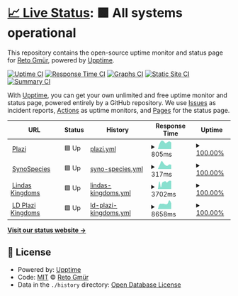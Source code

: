# [📈 Live Status](https://retog.github.io/my-upptime): <!--live status--> **🟩 All systems operational**

This repository contains the open-source uptime monitor and status page for [Reto Gmür](https://retog.github.io/my-upptime), powered by [Upptime](https://github.com/upptime/upptime).

[![Uptime CI](https://github.com/retog/my-upptime/workflows/Uptime%20CI/badge.svg)](https://github.com/retog/my-upptime/actions?query=workflow%3A%22Uptime+CI%22)
[![Response Time CI](https://github.com/retog/my-upptime/workflows/Response%20Time%20CI/badge.svg)](https://github.com/retog/my-upptime/actions?query=workflow%3A%22Response+Time+CI%22)
[![Graphs CI](https://github.com/retog/my-upptime/workflows/Graphs%20CI/badge.svg)](https://github.com/retog/my-upptime/actions?query=workflow%3A%22Graphs+CI%22)
[![Static Site CI](https://github.com/retog/my-upptime/workflows/Static%20Site%20CI/badge.svg)](https://github.com/retog/my-upptime/actions?query=workflow%3A%22Static+Site+CI%22)
[![Summary CI](https://github.com/retog/my-upptime/workflows/Summary%20CI/badge.svg)](https://github.com/retog/my-upptime/actions?query=workflow%3A%22Summary+CI%22)

With [Upptime](https://upptime.js.org), you can get your own unlimited and free uptime monitor and status page, powered entirely by a GitHub repository. We use [Issues](https://github.com/retog/my-upptime/issues) as incident reports, [Actions](https://github.com/retog/my-upptime/actions) as uptime monitors, and [Pages](https://retog.github.io/my-upptime) for the status page.

<!--start: status pages-->
<!-- This summary is generated by Upptime (https://github.com/upptime/upptime) -->
<!-- Do not edit this manually, your changes will be overwritten -->
<!-- prettier-ignore -->
| URL | Status | History | Response Time | Uptime |
| --- | ------ | ------- | ------------- | ------ |
| <img alt="" src="https://icons.duckduckgo.com/ip3/www.plazi.org.ico" height="13"> [Plazi](https://www.plazi.org) | 🟩 Up | [plazi.yml](https://github.com/retog/my-upptime/commits/HEAD/history/plazi.yml) | <details><summary><img alt="Response time graph" src="./graphs/plazi/response-time-week.png" height="20"> 805ms</summary><br><a href="https://retog.github.io/my-upptime/history/plazi"><img alt="Response time 889" src="https://img.shields.io/endpoint?url=https%3A%2F%2Fraw.githubusercontent.com%2Fretog%2Fmy-upptime%2FHEAD%2Fapi%2Fplazi%2Fresponse-time.json"></a><br><a href="https://retog.github.io/my-upptime/history/plazi"><img alt="24-hour response time 957" src="https://img.shields.io/endpoint?url=https%3A%2F%2Fraw.githubusercontent.com%2Fretog%2Fmy-upptime%2FHEAD%2Fapi%2Fplazi%2Fresponse-time-day.json"></a><br><a href="https://retog.github.io/my-upptime/history/plazi"><img alt="7-day response time 805" src="https://img.shields.io/endpoint?url=https%3A%2F%2Fraw.githubusercontent.com%2Fretog%2Fmy-upptime%2FHEAD%2Fapi%2Fplazi%2Fresponse-time-week.json"></a><br><a href="https://retog.github.io/my-upptime/history/plazi"><img alt="30-day response time 774" src="https://img.shields.io/endpoint?url=https%3A%2F%2Fraw.githubusercontent.com%2Fretog%2Fmy-upptime%2FHEAD%2Fapi%2Fplazi%2Fresponse-time-month.json"></a><br><a href="https://retog.github.io/my-upptime/history/plazi"><img alt="1-year response time 889" src="https://img.shields.io/endpoint?url=https%3A%2F%2Fraw.githubusercontent.com%2Fretog%2Fmy-upptime%2FHEAD%2Fapi%2Fplazi%2Fresponse-time-year.json"></a></details> | <details><summary><a href="https://retog.github.io/my-upptime/history/plazi">100.00%</a></summary><a href="https://retog.github.io/my-upptime/history/plazi"><img alt="All-time uptime 100.00%" src="https://img.shields.io/endpoint?url=https%3A%2F%2Fraw.githubusercontent.com%2Fretog%2Fmy-upptime%2FHEAD%2Fapi%2Fplazi%2Fuptime.json"></a><br><a href="https://retog.github.io/my-upptime/history/plazi"><img alt="24-hour uptime 100.00%" src="https://img.shields.io/endpoint?url=https%3A%2F%2Fraw.githubusercontent.com%2Fretog%2Fmy-upptime%2FHEAD%2Fapi%2Fplazi%2Fuptime-day.json"></a><br><a href="https://retog.github.io/my-upptime/history/plazi"><img alt="7-day uptime 100.00%" src="https://img.shields.io/endpoint?url=https%3A%2F%2Fraw.githubusercontent.com%2Fretog%2Fmy-upptime%2FHEAD%2Fapi%2Fplazi%2Fuptime-week.json"></a><br><a href="https://retog.github.io/my-upptime/history/plazi"><img alt="30-day uptime 100.00%" src="https://img.shields.io/endpoint?url=https%3A%2F%2Fraw.githubusercontent.com%2Fretog%2Fmy-upptime%2FHEAD%2Fapi%2Fplazi%2Fuptime-month.json"></a><br><a href="https://retog.github.io/my-upptime/history/plazi"><img alt="1-year uptime 100.00%" src="https://img.shields.io/endpoint?url=https%3A%2F%2Fraw.githubusercontent.com%2Fretog%2Fmy-upptime%2FHEAD%2Fapi%2Fplazi%2Fuptime-year.json"></a></details>
| <img alt="" src="https://icons.duckduckgo.com/ip3/synospecies.plazi.org.ico" height="13"> [SynoSpecies](https://synospecies.plazi.org) | 🟩 Up | [syno-species.yml](https://github.com/retog/my-upptime/commits/HEAD/history/syno-species.yml) | <details><summary><img alt="Response time graph" src="./graphs/syno-species/response-time-week.png" height="20"> 317ms</summary><br><a href="https://retog.github.io/my-upptime/history/syno-species"><img alt="Response time 424" src="https://img.shields.io/endpoint?url=https%3A%2F%2Fraw.githubusercontent.com%2Fretog%2Fmy-upptime%2FHEAD%2Fapi%2Fsyno-species%2Fresponse-time.json"></a><br><a href="https://retog.github.io/my-upptime/history/syno-species"><img alt="24-hour response time 190" src="https://img.shields.io/endpoint?url=https%3A%2F%2Fraw.githubusercontent.com%2Fretog%2Fmy-upptime%2FHEAD%2Fapi%2Fsyno-species%2Fresponse-time-day.json"></a><br><a href="https://retog.github.io/my-upptime/history/syno-species"><img alt="7-day response time 317" src="https://img.shields.io/endpoint?url=https%3A%2F%2Fraw.githubusercontent.com%2Fretog%2Fmy-upptime%2FHEAD%2Fapi%2Fsyno-species%2Fresponse-time-week.json"></a><br><a href="https://retog.github.io/my-upptime/history/syno-species"><img alt="30-day response time 377" src="https://img.shields.io/endpoint?url=https%3A%2F%2Fraw.githubusercontent.com%2Fretog%2Fmy-upptime%2FHEAD%2Fapi%2Fsyno-species%2Fresponse-time-month.json"></a><br><a href="https://retog.github.io/my-upptime/history/syno-species"><img alt="1-year response time 424" src="https://img.shields.io/endpoint?url=https%3A%2F%2Fraw.githubusercontent.com%2Fretog%2Fmy-upptime%2FHEAD%2Fapi%2Fsyno-species%2Fresponse-time-year.json"></a></details> | <details><summary><a href="https://retog.github.io/my-upptime/history/syno-species">100.00%</a></summary><a href="https://retog.github.io/my-upptime/history/syno-species"><img alt="All-time uptime 100.00%" src="https://img.shields.io/endpoint?url=https%3A%2F%2Fraw.githubusercontent.com%2Fretog%2Fmy-upptime%2FHEAD%2Fapi%2Fsyno-species%2Fuptime.json"></a><br><a href="https://retog.github.io/my-upptime/history/syno-species"><img alt="24-hour uptime 100.00%" src="https://img.shields.io/endpoint?url=https%3A%2F%2Fraw.githubusercontent.com%2Fretog%2Fmy-upptime%2FHEAD%2Fapi%2Fsyno-species%2Fuptime-day.json"></a><br><a href="https://retog.github.io/my-upptime/history/syno-species"><img alt="7-day uptime 100.00%" src="https://img.shields.io/endpoint?url=https%3A%2F%2Fraw.githubusercontent.com%2Fretog%2Fmy-upptime%2FHEAD%2Fapi%2Fsyno-species%2Fuptime-week.json"></a><br><a href="https://retog.github.io/my-upptime/history/syno-species"><img alt="30-day uptime 100.00%" src="https://img.shields.io/endpoint?url=https%3A%2F%2Fraw.githubusercontent.com%2Fretog%2Fmy-upptime%2FHEAD%2Fapi%2Fsyno-species%2Fuptime-month.json"></a><br><a href="https://retog.github.io/my-upptime/history/syno-species"><img alt="1-year uptime 100.00%" src="https://img.shields.io/endpoint?url=https%3A%2F%2Fraw.githubusercontent.com%2Fretog%2Fmy-upptime%2FHEAD%2Fapi%2Fsyno-species%2Fuptime-year.json"></a></details>
| <img alt="" src="https://icons.duckduckgo.com/ip3/lindas.admin.ch.ico" height="13"> [Lindas Kingdoms](https://lindas.admin.ch/query?query=PREFIX%20rdf%3A%20%3Chttp%3A%2F%2Fwww.w3.org%2F1999%2F02%2F22-rdf-syntax-ns%23%3E%0ASELECT%20DISTINCT%20%3Fk%20(SAMPLE(%3Fs1)%20as%20%3Fs)%0AWHERE%20%7B%0A%20%20%3Fs1%20a%20%3Chttp%3A%2F%2Ffilteredpush.org%2Fontologies%2Foa%2FdwcFP%23TaxonName%3E%3B%0A%20%20%3Chttp%3A%2F%2Frs.tdwg.org%2Fdwc%2Fterms%2Fkingdom%3E%20%3Fk.%0A%7D%0AGROUP%20BY%20%3Fk) | 🟩 Up | [lindas-kingdoms.yml](https://github.com/retog/my-upptime/commits/HEAD/history/lindas-kingdoms.yml) | <details><summary><img alt="Response time graph" src="./graphs/lindas-kingdoms/response-time-week.png" height="20"> 3702ms</summary><br><a href="https://retog.github.io/my-upptime/history/lindas-kingdoms"><img alt="Response time 3498" src="https://img.shields.io/endpoint?url=https%3A%2F%2Fraw.githubusercontent.com%2Fretog%2Fmy-upptime%2FHEAD%2Fapi%2Flindas-kingdoms%2Fresponse-time.json"></a><br><a href="https://retog.github.io/my-upptime/history/lindas-kingdoms"><img alt="24-hour response time 5057" src="https://img.shields.io/endpoint?url=https%3A%2F%2Fraw.githubusercontent.com%2Fretog%2Fmy-upptime%2FHEAD%2Fapi%2Flindas-kingdoms%2Fresponse-time-day.json"></a><br><a href="https://retog.github.io/my-upptime/history/lindas-kingdoms"><img alt="7-day response time 3702" src="https://img.shields.io/endpoint?url=https%3A%2F%2Fraw.githubusercontent.com%2Fretog%2Fmy-upptime%2FHEAD%2Fapi%2Flindas-kingdoms%2Fresponse-time-week.json"></a><br><a href="https://retog.github.io/my-upptime/history/lindas-kingdoms"><img alt="30-day response time 3366" src="https://img.shields.io/endpoint?url=https%3A%2F%2Fraw.githubusercontent.com%2Fretog%2Fmy-upptime%2FHEAD%2Fapi%2Flindas-kingdoms%2Fresponse-time-month.json"></a><br><a href="https://retog.github.io/my-upptime/history/lindas-kingdoms"><img alt="1-year response time 3498" src="https://img.shields.io/endpoint?url=https%3A%2F%2Fraw.githubusercontent.com%2Fretog%2Fmy-upptime%2FHEAD%2Fapi%2Flindas-kingdoms%2Fresponse-time-year.json"></a></details> | <details><summary><a href="https://retog.github.io/my-upptime/history/lindas-kingdoms">100.00%</a></summary><a href="https://retog.github.io/my-upptime/history/lindas-kingdoms"><img alt="All-time uptime 99.67%" src="https://img.shields.io/endpoint?url=https%3A%2F%2Fraw.githubusercontent.com%2Fretog%2Fmy-upptime%2FHEAD%2Fapi%2Flindas-kingdoms%2Fuptime.json"></a><br><a href="https://retog.github.io/my-upptime/history/lindas-kingdoms"><img alt="24-hour uptime 100.00%" src="https://img.shields.io/endpoint?url=https%3A%2F%2Fraw.githubusercontent.com%2Fretog%2Fmy-upptime%2FHEAD%2Fapi%2Flindas-kingdoms%2Fuptime-day.json"></a><br><a href="https://retog.github.io/my-upptime/history/lindas-kingdoms"><img alt="7-day uptime 100.00%" src="https://img.shields.io/endpoint?url=https%3A%2F%2Fraw.githubusercontent.com%2Fretog%2Fmy-upptime%2FHEAD%2Fapi%2Flindas-kingdoms%2Fuptime-week.json"></a><br><a href="https://retog.github.io/my-upptime/history/lindas-kingdoms"><img alt="30-day uptime 99.60%" src="https://img.shields.io/endpoint?url=https%3A%2F%2Fraw.githubusercontent.com%2Fretog%2Fmy-upptime%2FHEAD%2Fapi%2Flindas-kingdoms%2Fuptime-month.json"></a><br><a href="https://retog.github.io/my-upptime/history/lindas-kingdoms"><img alt="1-year uptime 99.67%" src="https://img.shields.io/endpoint?url=https%3A%2F%2Fraw.githubusercontent.com%2Fretog%2Fmy-upptime%2FHEAD%2Fapi%2Flindas-kingdoms%2Fuptime-year.json"></a></details>
| <img alt="" src="https://icons.duckduckgo.com/ip3/treatment.ld.plazi.org.ico" height="13"> [LD Plazi Kingdoms](https://treatment.ld.plazi.org/sparql?query=PREFIX%20rdf%3A%20%3Chttp%3A%2F%2Fwww.w3.org%2F1999%2F02%2F22-rdf-syntax-ns%23%3E%0ASELECT%20DISTINCT%20%3Fk%20(SAMPLE(%3Fs1)%20as%20%3Fs)%0AWHERE%20%7B%0A%20%20%3Fs1%20a%20%3Chttp%3A%2F%2Ffilteredpush.org%2Fontologies%2Foa%2FdwcFP%23TaxonName%3E%3B%0A%20%20%3Chttp%3A%2F%2Frs.tdwg.org%2Fdwc%2Fterms%2Fkingdom%3E%20%3Fk.%0A%7D%0AGROUP%20BY%20%3Fk) | 🟩 Up | [ld-plazi-kingdoms.yml](https://github.com/retog/my-upptime/commits/HEAD/history/ld-plazi-kingdoms.yml) | <details><summary><img alt="Response time graph" src="./graphs/ld-plazi-kingdoms/response-time-week.png" height="20"> 8658ms</summary><br><a href="https://retog.github.io/my-upptime/history/ld-plazi-kingdoms"><img alt="Response time 7146" src="https://img.shields.io/endpoint?url=https%3A%2F%2Fraw.githubusercontent.com%2Fretog%2Fmy-upptime%2FHEAD%2Fapi%2Fld-plazi-kingdoms%2Fresponse-time.json"></a><br><a href="https://retog.github.io/my-upptime/history/ld-plazi-kingdoms"><img alt="24-hour response time 7554" src="https://img.shields.io/endpoint?url=https%3A%2F%2Fraw.githubusercontent.com%2Fretog%2Fmy-upptime%2FHEAD%2Fapi%2Fld-plazi-kingdoms%2Fresponse-time-day.json"></a><br><a href="https://retog.github.io/my-upptime/history/ld-plazi-kingdoms"><img alt="7-day response time 8658" src="https://img.shields.io/endpoint?url=https%3A%2F%2Fraw.githubusercontent.com%2Fretog%2Fmy-upptime%2FHEAD%2Fapi%2Fld-plazi-kingdoms%2Fresponse-time-week.json"></a><br><a href="https://retog.github.io/my-upptime/history/ld-plazi-kingdoms"><img alt="30-day response time 7225" src="https://img.shields.io/endpoint?url=https%3A%2F%2Fraw.githubusercontent.com%2Fretog%2Fmy-upptime%2FHEAD%2Fapi%2Fld-plazi-kingdoms%2Fresponse-time-month.json"></a><br><a href="https://retog.github.io/my-upptime/history/ld-plazi-kingdoms"><img alt="1-year response time 7146" src="https://img.shields.io/endpoint?url=https%3A%2F%2Fraw.githubusercontent.com%2Fretog%2Fmy-upptime%2FHEAD%2Fapi%2Fld-plazi-kingdoms%2Fresponse-time-year.json"></a></details> | <details><summary><a href="https://retog.github.io/my-upptime/history/ld-plazi-kingdoms">100.00%</a></summary><a href="https://retog.github.io/my-upptime/history/ld-plazi-kingdoms"><img alt="All-time uptime 99.99%" src="https://img.shields.io/endpoint?url=https%3A%2F%2Fraw.githubusercontent.com%2Fretog%2Fmy-upptime%2FHEAD%2Fapi%2Fld-plazi-kingdoms%2Fuptime.json"></a><br><a href="https://retog.github.io/my-upptime/history/ld-plazi-kingdoms"><img alt="24-hour uptime 100.00%" src="https://img.shields.io/endpoint?url=https%3A%2F%2Fraw.githubusercontent.com%2Fretog%2Fmy-upptime%2FHEAD%2Fapi%2Fld-plazi-kingdoms%2Fuptime-day.json"></a><br><a href="https://retog.github.io/my-upptime/history/ld-plazi-kingdoms"><img alt="7-day uptime 100.00%" src="https://img.shields.io/endpoint?url=https%3A%2F%2Fraw.githubusercontent.com%2Fretog%2Fmy-upptime%2FHEAD%2Fapi%2Fld-plazi-kingdoms%2Fuptime-week.json"></a><br><a href="https://retog.github.io/my-upptime/history/ld-plazi-kingdoms"><img alt="30-day uptime 100.00%" src="https://img.shields.io/endpoint?url=https%3A%2F%2Fraw.githubusercontent.com%2Fretog%2Fmy-upptime%2FHEAD%2Fapi%2Fld-plazi-kingdoms%2Fuptime-month.json"></a><br><a href="https://retog.github.io/my-upptime/history/ld-plazi-kingdoms"><img alt="1-year uptime 99.99%" src="https://img.shields.io/endpoint?url=https%3A%2F%2Fraw.githubusercontent.com%2Fretog%2Fmy-upptime%2FHEAD%2Fapi%2Fld-plazi-kingdoms%2Fuptime-year.json"></a></details>

<!--end: status pages-->

[**Visit our status website →**](https://retog.github.io/my-upptime)

## 📄 License

- Powered by: [Upptime](https://github.com/upptime/upptime)
- Code: [MIT](./LICENSE) © [Reto Gmür](https://retog.github.io/my-upptime)
- Data in the `./history` directory: [Open Database License](https://opendatacommons.org/licenses/odbl/1-0/)
